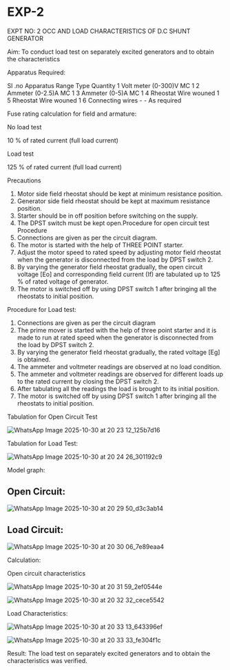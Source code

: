 # EXP-2
EXPT NO: 2 OCC AND LOAD CHARACTERISTICS OF D.C SHUNT GENERATOR

Aim:
To conduct load test on separately excited generators and to obtain the characteristics

Apparatus Required:

Sl .no	Apparatus	Range	Type	Quantity
1	Volt meter	(0-300)V	MC	1
2	Ammeter	(0-2.5)A	MC	1
3	Ammeter	(0-5)A	MC	1
4	Rheostat		Wire wouned	1
5	Rheostat		Wire wouned	1
6	Connecting wires	-	-	As required

Fuse rating calculation for field and armature:

No load test

10 % of rated current (full load current)

Load test

125 % of rated current (full load current)

Precautions

1.   Motor side field rheostat should be kept at minimum resistance position.
2.   Generator side field rheostat should be kept at maximum resistance position.
3.   Starter should be in off position before switching on the supply.
4.   The DPST switch must be kept open.Procedure for open circuit test
Procedure
1.   Connections are given as per the circuit diagram.
2.   The motor is started with the help of THREE POINT starter.
3.   Adjust the motor speed to rated speed by adjusting motor field rheostat when the generator is disconnected from the load by DPST switch 2.
4.   By  varying  the  generator  field  rheostat  gradually,  the  open  circuit  voltage  [Eo]  and corresponding field current (If) are tabulated up to 125 % of rated voltage of generator.
5.   The motor is switched off by using DPST switch 1 after bringing all the rheostats to initial position.

Procedure for Load test:

1.   Connections are given as per the circuit diagram
2.   The prime mover is started with the help of three point starter and it is made to run at rated speed when the generator is disconnected from the load by DPST switch 2.
3.   By varying the generator field rheostat gradually, the rated voltage [Eg] is obtained.
4.   The ammeter and voltmeter readings are observed at no load condition.
5.   The ammeter and voltmeter readings are observed for different loads up to the rated current by closing the DPST switch 2.
6.   After tabulating all the readings the load is brought to its initial position.
7.   The motor is switched off by using DPST switch 1 after bringing all the rheostats to initial position.

Tabulation for Open Circuit Test


![WhatsApp Image 2025-10-30 at 20 23 12_125b7d16](https://github.com/user-attachments/assets/e8e1184b-49bf-47af-b594-8d90ce312fb9)


Tabulation for Load Test:


![WhatsApp Image 2025-10-30 at 20 24 26_301192c9](https://github.com/user-attachments/assets/50fdbb88-ce06-4380-a3b0-3e7aa24647ea)

Model graph:

## Open Circuit:

![WhatsApp Image 2025-10-30 at 20 29 50_d3c3ab14](https://github.com/user-attachments/assets/7d6e9217-d2da-49eb-b635-6d9693c79183)


## Load Circuit:

![WhatsApp Image 2025-10-30 at 20 30 06_7e89eaa4](https://github.com/user-attachments/assets/6d22e84f-ebd7-426d-b55d-f675acf3ea81)


Calculation: 

Open circuit characteristics


![WhatsApp Image 2025-10-30 at 20 31 59_2ef0544e](https://github.com/user-attachments/assets/8d698e4d-1827-4a18-8072-2a85dbc1908f)




![WhatsApp Image 2025-10-30 at 20 32 32_cece5542](https://github.com/user-attachments/assets/1925052a-7575-4389-93d7-939babf87029)



Load Characteristics:

 ![WhatsApp Image 2025-10-30 at 20 33 13_643396ef](https://github.com/user-attachments/assets/1b4b317a-6336-4704-b09c-26912996a13c)



 ![WhatsApp Image 2025-10-30 at 20 33 33_fe304f1c](https://github.com/user-attachments/assets/0d64a0e3-3d79-40f0-a706-107b75a435e3)


Result:
The load test on separately excited generators and to obtain the characteristics was verified.

